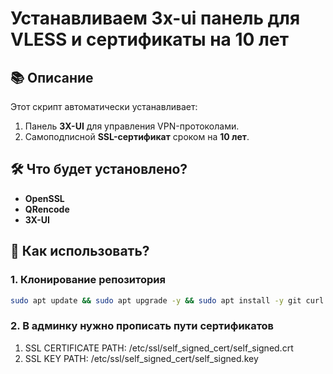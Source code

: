 # Устанавливаем 3x-ui панель для VLESS и сертификаты на 10 лет

## 📚 Описание

Этот скрипт автоматически устанавливает:
1. Панель **3X-UI** для управления VPN-протоколами.
2. Самоподписной **SSL-сертификат** сроком на **10 лет**.

## 🛠️ Что будет установлено?
- **OpenSSL**
- **QRencode**
- **3X-UI**

## 🚀 Как использовать?

### 1. Клонирование репозитория
```bash
sudo apt update && sudo apt upgrade -y && sudo apt install -y git curl openssl qrencode systemd && rm -rf ~/3xui-panel-script && git clone https://github.com/gruffus/3xui-panel-script.git && cd 3xui-panel-script && chmod +x self_signed_cert.sh && sudo ./self_signed_cert.sh
```
### 2. В админку нужно прописать пути сертификатов
1. SSL CERTIFICATE PATH: /etc/ssl/self_signed_cert/self_signed.crt
2. SSL KEY PATH: /etc/ssl/self_signed_cert/self_signed.key
